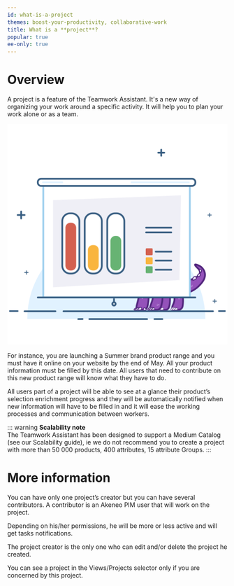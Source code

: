 ```yaml
---
id: what-is-a-project
themes: boost-your-productivity, collaborative-work
title: What is a **project**?
popular: true
ee-only: true
---
```


# Overview
A project is a feature of the Teamwork Assistant. It's a new way of organizing your work around a specific activity. It will help you to plan your work alone or as a team.

![Projects](https://github.com/akeneo/pim-helpcenter/blob/lucas/content/md/productivity/img/Products_What-is-a-project.svg)

For instance, you are launching a Summer brand product range and you must have it online on your website by the end of May. All your product information must be filled by this date. All users that need to contribute on this new product range will know what they have to do.

All users part of a project will be able to see at a glance their product’s selection enrichment progress and they will be automatically notified when new information will have to be filled in and it will ease the working processes and communication between workers.

::: warning
**Scalability note**  
The Teamwork Assistant has been designed to support a Medium Catalog (see our Scalability guide), ie we do not recommend you to create a project with more than 50 000 products, 400 attributes, 15 attribute Groups.
:::

# More information

You can have only one project’s creator but you can have several contributors. A contributor is an Akeneo PIM user that will work on the project.

Depending on his/her permissions, he will be more or less active and will get tasks notifications.

The project creator is the only one who can edit and/or delete the project he created.

You can see a project in the Views/Projects selector only if you are concerned by this project.

